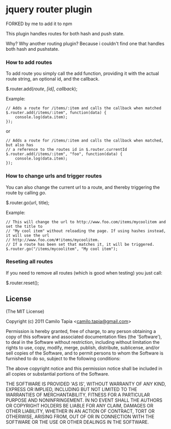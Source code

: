 # jquery router plugin

FORKED by me to add it to npm

This plugin handles routes for both hash and push state.

Why? Why another routing plugin? Because i couldn't find one that handles both hash and pushstate.

### How to add routes

To add route you simply call the add function, providing it with the actual route string, an optional id, and the callback. 

$.router.add(*route*, *[id]*, *callback*);
	
Example:

	// Adds a route for /items/:item and calls the callback when matched
	$.router.add(/items/:item", function(data) {
		console.log(data.item);
	});

or

	// Adds a route for /items/:item and calls the callback when matched, but also has
	// a reference to the routes id in $.router.currentId
	$.router.add(/items/:item", "foo", function(data) {
		console.log(data.item);
	});

### How to change urls and trigger routes
You can also change the current url to a route, and thereby triggering the route by calling *go*.

$.router.go(url, title);

Example:
	
	// This will change the url to http://www.foo.com/items/mycoolitem and set the title to
	// "My cool item" without reloading the page. If using hashes instead, it will use the url
	// http://www.foo.com/#!items/mycoolitem.
	// If a route has been set that matches it, it will be triggered.
	$.router.go("/items/mycoolitem", "My cool item");
	
### Reseting all routes

If you need to remove all routes (which is good when testing) you just call:

$.router.reset();

## License 

(The MIT License)

Copyright (c) 2011 Camilo Tapia &lt;camilo.tapia@gmail.com&gt;

Permission is hereby granted, free of charge, to any person obtaining
a copy of this software and associated documentation files (the
'Software'), to deal in the Software without restriction, including
without limitation the rights to use, copy, modify, merge, publish,
distribute, sublicense, and/or sell copies of the Software, and to
permit persons to whom the Software is furnished to do so, subject to
the following conditions:

The above copyright notice and this permission notice shall be
included in all copies or substantial portions of the Software.

THE SOFTWARE IS PROVIDED 'AS IS', WITHOUT WARRANTY OF ANY KIND,
EXPRESS OR IMPLIED, INCLUDING BUT NOT LIMITED TO THE WARRANTIES OF
MERCHANTABILITY, FITNESS FOR A PARTICULAR PURPOSE AND NONINFRINGEMENT.
IN NO EVENT SHALL THE AUTHORS OR COPYRIGHT HOLDERS BE LIABLE FOR ANY
CLAIM, DAMAGES OR OTHER LIABILITY, WHETHER IN AN ACTION OF CONTRACT,
TORT OR OTHERWISE, ARISING FROM, OUT OF OR IN CONNECTION WITH THE
SOFTWARE OR THE USE OR OTHER DEALINGS IN THE SOFTWARE.
